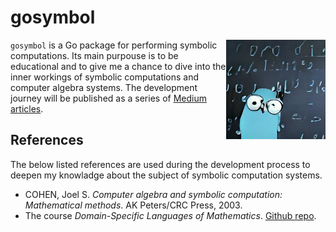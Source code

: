 # gosymbol

<img align="right" width="159px" src="gosymbol-package-image.jpeg">

`gosymbol` is a Go package for performing symbolic computations. Its main purpouse is to be educational and to give me a chance to dive into the inner workings of symbolic computations and computer algebra systems. The development journey will be published as a series of [Medium articles](https://medium.com/@victor.w.brun). 

## References
The below listed references are used during the development process to deepen my knowladge about the subject of symbolic computation systems.
- COHEN, Joel S. *Computer algebra and symbolic computation: Mathematical methods*. AK Peters/CRC Press, 2003.
- The course *Domain-Specific Languages of Mathematics*. [Github repo](https://github.com/DSLsofMath/DSLsofMath).
